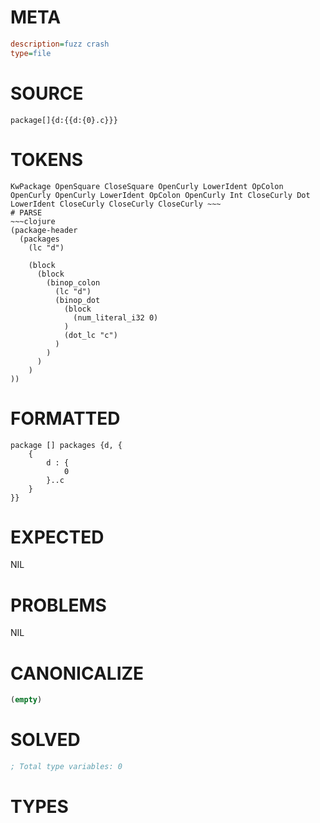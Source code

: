 # META
~~~ini
description=fuzz crash
type=file
~~~
# SOURCE
~~~roc
package[]{d:{{d:{0}.c}}}
~~~
# TOKENS
~~~text
KwPackage OpenSquare CloseSquare OpenCurly LowerIdent OpColon OpenCurly OpenCurly LowerIdent OpColon OpenCurly Int CloseCurly Dot LowerIdent CloseCurly CloseCurly CloseCurly ~~~
# PARSE
~~~clojure
(package-header
  (packages
    (lc "d")

    (block
      (block
        (binop_colon
          (lc "d")
          (binop_dot
            (block
              (num_literal_i32 0)
            )
            (dot_lc "c")
          )
        )
      )
    )
))
~~~
# FORMATTED
~~~roc
package [] packages {d, {
	{
		d : {
			0
		}..c
	}
}}
~~~
# EXPECTED
NIL
# PROBLEMS
NIL
# CANONICALIZE
~~~clojure
(empty)
~~~
# SOLVED
~~~clojure
; Total type variables: 0
~~~
# TYPES
~~~roc
~~~
